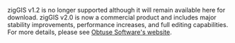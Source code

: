 zigGIS v1.2 is no longer supported although it will remain available here for download.  zigGIS v2.0 is now a commercial product and includes major stability improvements, performance increases, and full editing capabilities.  For more details, please see [Obtuse Software's website](http://www.obtusesoft.com).
